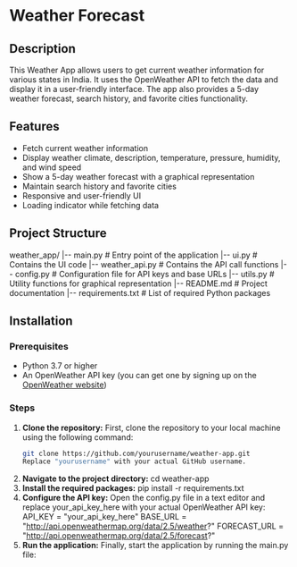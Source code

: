 # Weather Forecast

## Description
This Weather App allows users to get current weather information for various states in India. It uses the OpenWeather API to fetch the data and display it in a user-friendly interface. The app also provides a 5-day weather forecast, search history, and favorite cities functionality.

## Features
- Fetch current weather information
- Display weather climate, description, temperature, pressure, humidity, and wind speed
- Show a 5-day weather forecast with a graphical representation
- Maintain search history and favorite cities
- Responsive and user-friendly UI
- Loading indicator while fetching data

## Project Structure
weather_app/
|-- main.py            # Entry point of the application
|-- ui.py              # Contains the UI code
|-- weather_api.py     # Contains the API call functions
|-- config.py          # Configuration file for API keys and base URLs
|-- utils.py           # Utility functions for graphical representation
|-- README.md          # Project documentation
|-- requirements.txt   # List of required Python packages


## Installation

### Prerequisites
- Python 3.7 or higher
- An OpenWeather API key (you can get one by signing up on the [OpenWeather website](https://home.openweathermap.org/users/sign_up))

### Steps

1. **Clone the repository:**
   First, clone the repository to your local machine using the following command:
   ```bash
   git clone https://github.com/yourusername/weather-app.git
   Replace "yourusername" with your actual GitHub username.
2. **Navigate to the project directory:**
   cd weather-app
3. **Install the required packages:**
   pip install -r requirements.txt
4. **Configure the API key:**
   Open the config.py file in a text editor and replace your_api_key_here with your actual OpenWeather API key:
   API_KEY = "your_api_key_here"
   BASE_URL = "http://api.openweathermap.org/data/2.5/weather?"
   FORECAST_URL = "http://api.openweathermap.org/data/2.5/forecast?"
5. **Run the application:**
    Finally, start the application by running the main.py file:


